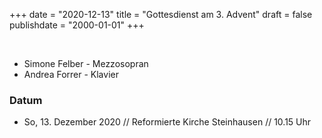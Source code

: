 
﻿+++
date = "2020-12-13"
title = "Gottesdienst am 3. Advent"
draft = false
publishdate = "2000-01-01"
+++

<br>

* Simone Felber - Mezzosopran
* Andrea Forrer - Klavier


### Datum

* So, 13. Dezember 2020 // Reformierte Kirche Steinhausen // 10.15 Uhr
